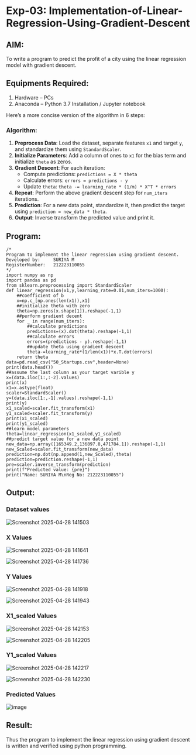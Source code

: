 # Exp-03: Implementation-of-Linear-Regression-Using-Gradient-Descent

## AIM:
To write a program to predict the profit of a city using the linear regression model with gradient descent.

## Equipments Required:
1. Hardware – PCs
2. Anaconda – Python 3.7 Installation / Jupyter notebook

Here’s a more concise version of the algorithm in 6 steps:

### Algorithm:
1. **Preprocess Data**: Load the dataset, separate features `x1` and target `y`, and standardize them using `StandardScaler`.
2. **Initialize Parameters**: Add a column of ones to `x1` for the bias term and initialize `theta` as zeros.
3. **Gradient Descent**: For each iteration:
   - Compute predictions: `predictions = X * theta`
   - Calculate errors: `errors = predictions - y`
   - Update `theta`: `theta -= learning_rate * (1/m) * X^T * errors`
4. **Repeat**: Perform the above gradient descent step for `num_iters` iterations.
5. **Prediction**: For a new data point, standardize it, then predict the target using `prediction = new_data * theta`.
6. **Output**: Inverse transform the predicted value and print it.

## Program:
```
/*
Program to implement the linear regression using gradient descent.
Developed by:     SURIYA M
RegisterNumber:   212223110055
*/
import numpy as np
import pandas as pd
from sklearn.preprocessing import StandardScaler
def linear_regression(x1,y,learning_rate=0.01,num_iters=1000):
    ##coefficient of b
    x=np.c_[np.ones(len(x1)),x1]
    ##initialize theta with zero
    theta=np.zeros(x.shape[1]).reshape(-1,1)
    ##perform gradient decent
    for _ in range(num_iters):
        ##calculate predictions
        predictions=(x).dot(theta).reshape(-1,1)
        ##calculate errors
        errors=(predictions - y).reshape(-1,1)
        ##update theta using gradient descent
        theta-=learning_rate*(1/len(x1))*x.T.dot(errors)
    return theta
data=pd.read_csv("50_Startups.csv",header=None)
print(data.head())
##assume the last column as your target varible y
x=(data.iloc[1:,:-2].values)
print(x)
x1=x.astype(float)
scaler=StandardScaler()
y=(data.iloc[1:,-1].values).reshape(-1,1)
print(y)
x1_scaled=scaler.fit_transform(x1)
y1_scaled=scaler.fit_transform(y)
print(x1_scaled)
print(y1_scaled)
##learn model parameters
theta=linear_regression(x1_scaled,y1_scaled)
##predict target value for a new data point
new_data=np.array([165349.2,136897.8,471784.1]).reshape(-1,1)
new_Scaled=scaler.fit_transform(new_data)
prediction=np.dot(np.append(1,new_Scaled),theta)
prediction=prediction.reshape(-1,1)
pre=scaler.inverse_transform(prediction)
print(f"Predicted value: {pre}")
print("Name: SURIYA M\nReg No: 212223110055")

```

## Output:
### Dataset values
![Screenshot 2025-04-28 141503](https://github.com/user-attachments/assets/0b5b19ca-cf54-4540-8692-d5a982e899f1)

### X Values
![Screenshot 2025-04-28 141641](https://github.com/user-attachments/assets/530210ac-bafe-4216-8907-a5aa361132f3)

![Screenshot 2025-04-28 141736](https://github.com/user-attachments/assets/d321af4a-9317-4a1e-8d31-0d769be389cc)

### Y Values
![Screenshot 2025-04-28 141918](https://github.com/user-attachments/assets/d8aa3da6-a63d-426a-a0a7-f1ec36941199)

![Screenshot 2025-04-28 141943](https://github.com/user-attachments/assets/3f7cc19a-4d9d-4902-babe-61bb37e8ecb5)

### X1_scaled Values
![Screenshot 2025-04-28 142153](https://github.com/user-attachments/assets/71152c63-89f7-4676-b392-8ce960b9d739)

![Screenshot 2025-04-28 142205](https://github.com/user-attachments/assets/db7b0eb1-812a-46cf-ab32-e6afc2771592)

### Y1_scaled Values
![Screenshot 2025-04-28 142217](https://github.com/user-attachments/assets/05c7931a-7e1a-4b6d-950e-0fa311fe58fb)

![Screenshot 2025-04-28 142230](https://github.com/user-attachments/assets/4e3f7c66-71fd-4de9-af0c-11989c72bbbb)

### Predicted Values
![image](https://github.com/user-attachments/assets/54b02916-de39-45df-9d64-8b95854869dc)

## Result:

Thus the program to implement the linear regression using gradient descent is written and verified using python programming.

